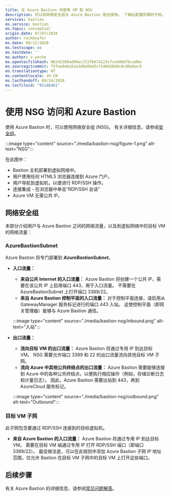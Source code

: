 ```yaml
---
title: 在 Azure Bastion 中使用 VM 和 NSG
description: 可以将网络安全组与 Azure Bastion 配合使用。 了解此配置所需的子网。
services: bastion
ms.service: bastion
ms.topic: conceptual
origin.date: 07/07/2020
author: rockboyfor
ms.date: 09/21/2020
ms.testscope: no
ms.testdate: ''
ms.author: v-yeche
ms.openlocfilehash: 06242589ad90ac372f667a123c7cee09d7bcad6e
ms.sourcegitcommit: f3fee8e6a52e3d8a5bd3cf240410ddc8c09abac9
ms.translationtype: HT
ms.contentlocale: zh-CN
ms.lasthandoff: 09/24/2020
ms.locfileid: "91146461"
---
```

<!--Verified succesfully for only charactors only-->
# <a name="working-with-nsg-access-and-azure-bastion"></a>使用 NSG 访问和 Azure Bastion

使用 Azure Bastion 时，可以使用网络安全组 (NSG)。 有关详细信息，请参阅[安全组](../virtual-network/security-overview.md)。

:::image type="content" source="./media/bastion-nsg/figure-1.png" alt-text="NSG":::

在此图中：

* Bastion 主机部署到虚拟网络中。
* 用户使用任何 HTML5 浏览器连接到 Azure 门户。
* 用户导航到虚拟机，以便进行 RDP/SSH 操作。
* 连接集成 - 在浏览器中单击“RDP/SSH 会话”
* Azure VM 无需公共 IP。

<a name="nsg"></a>
## <a name="network-security-groups"></a>网络安全组

本部分介绍用户与 Azure Bastion 之间的网络流量，以及到虚拟网络中的目标 VM 的网络流量：

<a name="apply"></a>
### <a name="azurebastionsubnet"></a>AzureBastionSubnet

Azure Bastion 将专门部署到 ***AzureBastionSubnet***。

* **入口流量：**

    * **来自公共 Internet 的入口流量：** Azure Bastion 将创建一个公共 IP，需要在该公共 IP 上启用端口 443，用于入口流量。 不需要在 AzureBastionSubnet 上打开端口 3389/22。
    * **来自 Azure Bastion 控制平面的入口流量：** 对于控制平面连接，请启用从 GatewayManager 服务标记进行的端口 443 入站。 这使控制平面（即网关管理器）能够与 Azure Bastion 通信。

    :::image type="content" source="./media/bastion-nsg/inbound.png" alt-text="入站":::

* **出口流量：**

    * **流向目标 VM 的出口流量：** Azure Bastion 将通过专用 IP 到达目标 VM。 NSG 需要允许端口 3389 和 22 的出口流量流向其他目标 VM 子网。
    * **流向 Azure 中其他公共终结点的出口流量：** Azure Bastion 需要能够连接到 Azure 中的各种公共终结点，以便执行相应操作（例如，存储诊断日志和计量日志）。 因此，Azure Bastion 需要出站到 443，再到 AzureCloud 服务标记。

    :::image type="content" source="./media/bastion-nsg/outbound.png" alt-text="Outbound":::

### <a name="target-vm-subnet"></a>目标 VM 子网
此子网包含要通过 RDP/SSH 连接到的目标虚拟机。

* **来自 Azure Bastion 的入口流量：** Azure Bastion 将通过专用 IP 到达目标 VM。 需要在目标 VM 端通过专用 IP 打开 RDP/SSH 端口（即端口 3389/22）。 最佳做法是，可以在此规则中添加 Azure Bastion 子网 IP 地址范围，仅允许 Bastion 在目标 VM 子网中的目标 VM 上打开这些端口。

## <a name="next-steps"></a>后续步骤

有关 Azure Bastion 的详细信息，请参阅[常见问题解答](bastion-faq.md)。

<!-- Update_Description: update meta properties, wording update, update link -->